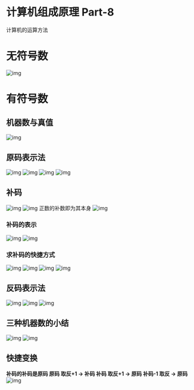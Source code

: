 # 计算机组成原理 Part-8


计算机的运算方法
<!--more--> 

# 无符号数
![img](https://tronwei-1254020584.cos.ap-beijing.myqcloud.com/CO-8/1.png)

# 有符号数
## 机器数与真值
![img](https://tronwei-1254020584.cos.ap-beijing.myqcloud.com/CO-8/2.png)

## 原码表示法
![img](https://tronwei-1254020584.cos.ap-beijing.myqcloud.com/CO-8/3.png)
![img](https://tronwei-1254020584.cos.ap-beijing.myqcloud.com/CO-8/4.png)
![img](https://tronwei-1254020584.cos.ap-beijing.myqcloud.com/CO-8/5.png)
![img](https://tronwei-1254020584.cos.ap-beijing.myqcloud.com/CO-8/6.png)

## 补码
![img](https://tronwei-1254020584.cos.ap-beijing.myqcloud.com/CO-8/7.png)
![img](https://tronwei-1254020584.cos.ap-beijing.myqcloud.com/CO-8/8.png)
正数的补数即为其本身
![img](https://tronwei-1254020584.cos.ap-beijing.myqcloud.com/CO-8/9.png)

### 补码的表示
![img](https://tronwei-1254020584.cos.ap-beijing.myqcloud.com/CO-8/10.png)
![img](https://tronwei-1254020584.cos.ap-beijing.myqcloud.com/CO-8/11.png)

### 求补码的快捷方式
![img](https://tronwei-1254020584.cos.ap-beijing.myqcloud.com/CO-8/12.png)
![img](https://tronwei-1254020584.cos.ap-beijing.myqcloud.com/CO-8/13.png)
![img](https://tronwei-1254020584.cos.ap-beijing.myqcloud.com/CO-8/14.png)
![img](https://tronwei-1254020584.cos.ap-beijing.myqcloud.com/CO-8/15.png)

## 反码表示法
![img](https://tronwei-1254020584.cos.ap-beijing.myqcloud.com/CO-8/16.png)
![img](https://tronwei-1254020584.cos.ap-beijing.myqcloud.com/CO-8/17.png)
![img](https://tronwei-1254020584.cos.ap-beijing.myqcloud.com/CO-8/18.png)

## 三种机器数的小结
![img](https://tronwei-1254020584.cos.ap-beijing.myqcloud.com/CO-8/19.png)
![img](https://tronwei-1254020584.cos.ap-beijing.myqcloud.com/CO-8/20.png)

## 快捷变换
**补码的补码是原码
原码 取反+1 -> 补码
补码 取反+1 -> 原码
补码-1 取反 -> 原码**
![img](https://tronwei-1254020584.cos.ap-beijing.myqcloud.com/CO-8/21.png)


